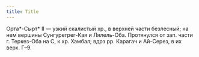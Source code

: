 ```yaml
---
title: Title
---
```


Орта*-Сырт* II — узкий скалистый хр., в верхней части безлесный; на нем вершины
Сунгурегрег-Кая и Лялель-Оба. Протянулся от зап. части г. Теркез-Оба на С, к хр.
Хамбал; вдрз рр. Карагач и Ай-Серез, в их верх. Г–9.
